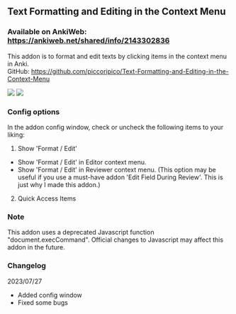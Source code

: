 ## Text Formatting and Editing in the Context Menu

### Available on AnkiWeb: https://ankiweb.net/shared/info/2143302836

This addon is to format and edit texts by clicking items in the context menu in Anki.  
GitHub: https://github.com/piccoripico/Text-Formatting-and-Editing-in-the-Context-Menu

<img src="https://github.com/piccoripico/Text-Formatting-and-Editing-in-the-Context-Menu/raw/main/ScreenShotonRightClick.png">
<img src="https://github.com/piccoripico/Text-Formatting-and-Editing-in-the-Context-Menu/raw/main/ConfigWindow.JPG">

### Config options

In the addon config window, check or uncheck the following items to your liking:

1. Show 'Format / Edit'

- Show 'Format / Edit' in Editor context menu.
- Show 'Format / Edit' in Reviewer context menu. (This option may be useful if you use a must-have addon 'Edit Field During Review'. This is just why I made this addon.)

2. Quick Access Items

### Note

This addon uses a deprecated Javascript function "document.execCommand". Official changes to Javascript may affect this addon in the future.

### Changelog

2023/07/27

- Added config window 
- Fixed some bugs
